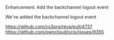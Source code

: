 Enhancement: Add the backchannel logout event

We've added the backchannel logout event

https://github.com/cs3org/reva/pull/4737
https://github.com/owncloud/ocis/issues/9355
